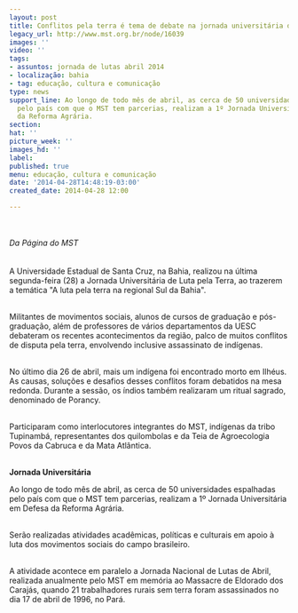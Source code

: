 ```yaml
---
layout: post
title: Conflitos pela terra é tema de debate na jornada universitária da UESC
legacy_url: http://www.mst.org.br/node/16039
images: ''
video: ''
tags:
- assuntos: jornada de lutas abril 2014
- localização: bahia
- tag: educação, cultura e comunicação
type: news
support_line: Ao longo de todo mês de abril, as cerca de 50 universidades espalhadas
  pelo país com que o MST tem parcerias, realizam a 1º Jornada Universitária em Defesa
  da Reforma Agrária.
section: 
hat: ''
picture_week: ''
images_hd: ''
label: 
published: true
menu: educação, cultura e comunicação
date: '2014-04-28T14:48:19-03:00'
created_date: 2014-04-28 12:00

---
```

<p><br><em><br>Da Página do MST</em><br><br><br>A Universidade Estadual de Santa Cruz, na Bahia, realizou na última segunda-feira (28) a Jornada Universitária de Luta pela Terra, ao trazerem a temática "A luta pela terra na regional Sul da Bahia".&nbsp;</p><p><br>Militantes de movimentos sociais, alunos de cursos de graduação e pós-graduação, além de professores de vários departamentos da UESC debateram os recentes acontecimentos da região, palco de muitos conflitos de disputa pela terra, envolvendo inclusive assassinato de indígenas.&nbsp;</p><p><br>No último dia 26 de abril, mais um indígena foi encontrado morto em Ilhéus. As causas, soluções e desafios desses conflitos foram debatidos na mesa redonda. Durante a sessão, os índios também realizaram um ritual sagrado, denominado de Porancy.</p><p><br>Participaram como interlocutores integrantes do MST, indígenas da tribo Tupinambá, representantes dos quilombolas e da Teia de Agroecologia Povos da Cabruca e da Mata Atlântica.&nbsp;</p><p><br><strong>Jornada Universitária<br></strong></p><p>Ao longo de todo mês de abril, as cerca de 50 universidades espalhadas pelo país com que o MST tem parcerias, realizam a 1º Jornada Universitária em Defesa da Reforma Agrária.</p><p><br>Serão realizadas atividades acadêmicas, políticas e culturais em apoio à luta dos movimentos sociais do campo brasileiro.&nbsp;</p><p><br>A atividade acontece em paralelo a Jornada Nacional de Lutas de Abril, realizada anualmente pelo MST em memória ao Massacre de Eldorado dos Carajás, quando 21 trabalhadores rurais sem terra foram assassinados no dia 17 de abril de 1996, no Pará.</p><div>&nbsp;</div><p>&nbsp;</p><p>&nbsp;</p>

